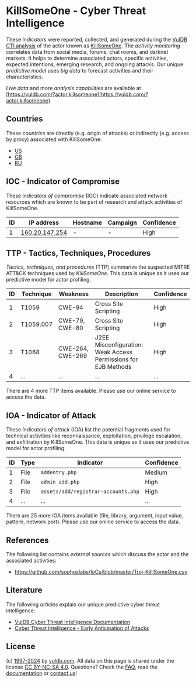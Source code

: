 # KillSomeOne - Cyber Threat Intelligence

These _indicators_ were reported, collected, and generated during the [VulDB CTI analysis](https://vuldb.com/?kb.cti) of the actor known as [KillSomeOne](https://vuldb.com/?actor.killsomeone). The _activity monitoring_ correlates data from social media, forums, chat rooms, and darknet markets. It helps to determine associated actors, specific activities, expected intentions, emerging research, and ongoing attacks. Our unique _predictive model_ uses _big data_ to forecast activities and their characteristics.

_Live data_ and more _analysis capabilities_ are available at [https://vuldb.com/?actor.killsomeone](https://vuldb.com/?actor.killsomeone)

## Countries

These _countries_ are directly (e.g. origin of attacks) or indirectly (e.g. access by proxy) associated with KillSomeOne:

* [US](https://vuldb.com/?country.us)
* [GB](https://vuldb.com/?country.gb)
* [RU](https://vuldb.com/?country.ru)

## IOC - Indicator of Compromise

These _indicators of compromise_ (IOC) indicate associated network resources which are known to be part of research and attack activities of KillSomeOne.

ID | IP address | Hostname | Campaign | Confidence
-- | ---------- | -------- | -------- | ----------
1 | [160.20.147.254](https://vuldb.com/?ip.160.20.147.254) | - | - | High

## TTP - Tactics, Techniques, Procedures

_Tactics, techniques, and procedures_ (TTP) summarize the suspected MITRE ATT&CK techniques used by _KillSomeOne_. This data is unique as it uses our predictive model for actor profiling.

ID | Technique | Weakness | Description | Confidence
-- | --------- | -------- | ----------- | ----------
1 | T1059 | CWE-94 | Cross Site Scripting | High
2 | T1059.007 | CWE-79, CWE-80 | Cross Site Scripting | High
3 | T1068 | CWE-264, CWE-269 | J2EE Misconfiguration: Weak Access Permissions for EJB Methods | High
4 | ... | ... | ... | ...

There are 4 more TTP items available. Please use our online service to access the data.

## IOA - Indicator of Attack

These _indicators of attack_ (IOA) list the potential fragments used for technical activities like reconnaissance, exploitation, privilege escalation, and exfiltration by KillSomeOne. This data is unique as it uses our predictive model for actor profiling.

ID | Type | Indicator | Confidence
-- | ---- | --------- | ----------
1 | File | `addentry.php` | Medium
2 | File | `admin_add.php` | High
3 | File | `assets/add/registrar-accounts.php` | High
4 | ... | ... | ...

There are 25 more IOA items available (file, library, argument, input value, pattern, network port). Please use our online service to access the data.

## References

The following list contains _external sources_ which discuss the actor and the associated activities:

* https://github.com/sophoslabs/IoCs/blob/master/Troj-KilllSomeOne.csv

## Literature

The following _articles_ explain our unique predictive cyber threat intelligence:

* [VulDB Cyber Threat Intelligence Documentation](https://vuldb.com/?kb.cti)
* [Cyber Threat Intelligence - Early Anticipation of Attacks](https://www.scip.ch/en/?labs.20201022)

## License

(c) [1997-2024](https://vuldb.com/?kb.changelog) by [vuldb.com](https://vuldb.com/?kb.about). All data on this page is shared under the license [CC BY-NC-SA 4.0](https://creativecommons.org/licenses/by-nc-sa/4.0/). Questions? Check the [FAQ](https://vuldb.com/?kb.faq), read the [documentation](https://vuldb.com/?kb) or [contact us](https://vuldb.com/?contact)!
